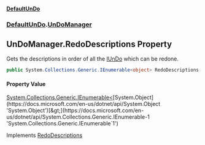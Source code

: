 #### [DefaultUnDo](DefaultUnDo.md 'DefaultUnDo')
### [DefaultUnDo](DefaultUnDo.md#DefaultUnDo 'DefaultUnDo').[UnDoManager](UnDoManager.md 'DefaultUnDo.UnDoManager')
## UnDoManager.RedoDescriptions Property
Gets the descriptions in order of all the [IUnDo](IUnDo.md 'DefaultUnDo.IUnDo') which can be redone.  
```csharp
public System.Collections.Generic.IEnumerable<object> RedoDescriptions { get; }
```
#### Property Value
[System.Collections.Generic.IEnumerable&lt;](https://docs.microsoft.com/en-us/dotnet/api/System.Collections.Generic.IEnumerable-1 'System.Collections.Generic.IEnumerable`1')[System.Object](https://docs.microsoft.com/en-us/dotnet/api/System.Object 'System.Object')[&gt;](https://docs.microsoft.com/en-us/dotnet/api/System.Collections.Generic.IEnumerable-1 'System.Collections.Generic.IEnumerable`1')

Implements [RedoDescriptions](IUnDoManager_RedoDescriptions.md 'DefaultUnDo.IUnDoManager.RedoDescriptions')  
